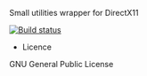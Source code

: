 Small utilities wrapper for DirectX11

[![Build status](https://ci.appveyor.com/api/projects/status/qntk1j41hk0blo62?svg=true)](https://ci.appveyor.com/project/mrvux/feraltic-sdx)

* Licence

GNU General Public License


